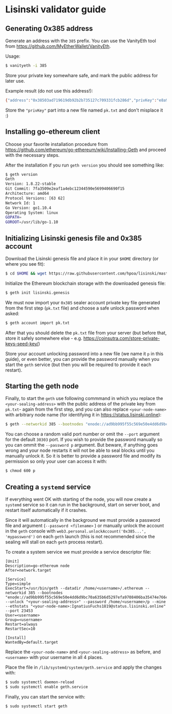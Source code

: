 # Lisinski validator guide

## Generating 0x385 address

Generate an address with the `385` prefix. You can use the VanityEth tool from https://github.com/MyEtherWallet/VanityEth. 

Usage:

```bash
$ vanityeth -i 385
```

Store your private key somewhare safe, and mark the public address for later use.

Example result (do not use this address!):

```bash
{"address":"0x38503ad719619db92b2b735127c709331fcb286d","privKey":"e8a90f4fb3d00205bffae7a57fd92c44781350bb39dc8178eb607b3aa1e38b8c"}
```

Store the `"privKey"` part into a new file named `pk.txt` and don't misplace it :)

## Installing go-ethereum client

Choose your favorite installation procedure from https://github.com/ethereum/go-ethereum/wiki/Installing-Geth and proceed with the necessary steps.

After the installation if you run `geth version` you should see something like:

```bash
$ geth version
Geth
Version: 1.8.22-stable
Git Commit: 7fa3509e2eaf1a4ebc12344590e5699406690f15
Architecture: amd64
Protocol Versions: [63 62]
Network Id: 1
Go Version: go1.10.4
Operating System: linux
GOPATH=
GOROOT=/usr/lib/go-1.10
```

## Initializing Lisinski genesis file and 0x385 account

Download the Lisinski genesis file and place it in your `$HOME` directory (or where you see fit):

```bash
$ cd $HOME && wget https://raw.githubusercontent.com/hpoa/lisinski/master/geth/lisinski.genesis
```

Initialize the Ethereum blockchain storage with the downloaded genesis file:

```bash
$ geth init lisinski.genesis
```

We must now import your `0x385` sealer account private key file generated from the first step (`pk.txt` file) and choose a safe unlock password when asked:

```bash
$ geth account import pk.txt
```

After that you should delete the `pk.txt` file from your server (but before that, store it safely somewhere else - e.g. https://coinsutra.com/store-private-keys-seed-key/)

Store your account unlocking password into a new file (we name it `p` in this guide), or even better, you can provide the password manually when you start the `geth` service (but then you will be required to provide it each restart).

## Starting the geth node

Finally, to start the `geth` use following commmand in which you replace the `<your-sealing-address>` with the public address of the private key from `pk.txt`- again from the first step, and you can also replace `<your-node-name>` with arbitrary node name (for identifying it in  https://status.lisinski.online):

```bash
$ geth --networkid 385 --bootnodes "enode://ad9bb995f55c569e50e4dd6d9bc70a635b6d5297efa9708406ba35474e766c0e39bcbfd37ed656a290ee0258819bbec1ffbb6962331593a6beccdfd3f33788b6@188.166.162.200:30303,enode://92435c3c0ecc81acecb59a1a108f6a9266e4569331b7cddc511ab060a9a0a3dc4993a2f175643166f88b0dcbc09b138fd8bffc26eaac1681f71b107fa8c1f52f@142.93.230.46:30303" --unlock "<your-sealing-address>" --password p --mine --ethstats "<your-node-name>:IgnatiusFuchs1819@status.lisinski.online" --port 23453
```

You can choose a random valid port number or omit the `--port` argument for the default `30303` port. If you wish to provide the password manually so you can ommit the `--password p` argument. But beware, if anything goes wrong and your node restarts it will not be able to seal blocks until you manually unlock it. So it is better to provide a password file and modify its permission so only your user can access it with:

```bash
$ chmod 600 p
```



## Creating a `systemd` service

If everything went OK with starting of the node, you will now create a `systemd` service so it can run in the background, start on server boot, and restart itself automatically if it crashes. 

Since it will automatically in the background we must provide a password file and argument (`--password <filename>` ) or manually unlock the account in the `geth` console with `web3.personal.unlockAccount('0x385...', 'mypassword')` on each `geth` launch (this is not recommended since the sealing will stall on each `geth` process restart).

To create a system service we must provide a service descriptor file:

```
[Unit]
Description=go-ethereum node
After=network.target

[Service]
Type=simple
ExecStart=/usr/bin/geth --datadir /home/<username>/.ethereum --networkid 385 --bootnodes "enode://ad9bb995f55c569e50e4dd6d9bc70a635b6d5297efa9708406ba35474e766c0e39bcbfd37ed656a290ee0258819bbec1ffbb6962331593a6beccdfd3f33788b6@188.166.162.200:30303,enode://92435c3c0ecc81acecb59a1a108f6a9266e4569331b7cddc511ab060a9a0a3dc4993a2f175643166f88b0dcbc09b138fd8bffc26eaac1681f71b107fa8c1f52f@142.93.230.46:30303" --unlock "<your-sealing-address>" --password /home/<username>/p --mine --ethstats "<your-node-name>:IgnatiusFuchs1819@status.lisinski.online" --port 23453
User=<username>
Group=<username>
Restart=always
RestartSec=10

[Install]
WantedBy=default.target
```

Replace the `<your-node-name>` and `<your-sealing-address>` as before, and `<username>` with your username in all 4 places.

Place the file in `/lib/systemd/system/geth.service` and apply the changes with:

```bash
$ sudo systemctl daemon-reload
$ sudo systemctl enable geth.service
```

Finally, you can start the service with:

```bash
$ sudo systemctl start geth
```


